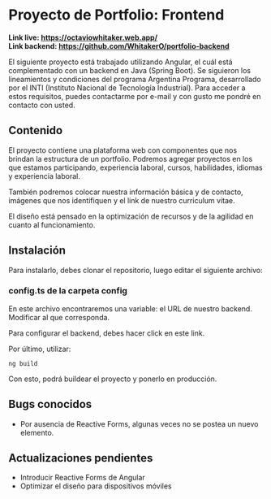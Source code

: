 # Proyecto de Portfolio: Frontend

**Link live: https://octaviowhitaker.web.app/**  
**Link backend: https://github.com/WhitakerO/portfolio-backend**

El siguiente proyecto está trabajado utilizando Angular, el cuál está complementado con un backend en Java (Spring Boot). Se siguieron los lineamientos y condiciones del programa Argentina Programa, desarrollado por el INTI (Instituto Nacional de Tecnología Industrial). Para acceder a estos requisitos, puedes contactarme por e-mail y con gusto me pondré en contacto con usted.

## Contenido

El proyecto contiene una plataforma web con componentes que nos brindan la estructura de un portfolio. Podremos agregar proyectos en los que estamos participando, experiencia laboral, cursos, habilidades, idiomas y experiencia laboral.

También podremos colocar nuestra información básica y de contacto, imágenes que nos identifiquen y el link de nuestro curriculum vitae.

El diseño está pensado en la optimización de recursos y de la agilidad en cuanto al funcionamiento.

## Instalación

Para instalarlo, debes clonar el repositorio, luego editar el siguiente archivo:

### config.ts de la carpeta config

En este archivo encontraremos una variable: el URL de nuestro backend. Modificar al que corresponda.

Para configurar el backend, debes hacer click en este link.

Por último, utilizar:
```
ng build
```
Con esto, podrá buildear el proyecto y ponerlo en producción.

## Bugs conocidos

 - Por ausencia de Reactive Forms, algunas veces no se postea un nuevo elemento.
 
## Actualizaciones pendientes

- Introducir Reactive Forms de Angular
- Optimizar el diseño para dispositivos móviles



